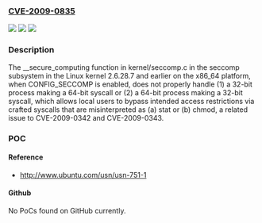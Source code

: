 ### [CVE-2009-0835](https://cve.mitre.org/cgi-bin/cvename.cgi?name=CVE-2009-0835)
![](https://img.shields.io/static/v1?label=Product&message=n%2Fa&color=blue)
![](https://img.shields.io/static/v1?label=Version&message=n%2Fa&color=blue)
![](https://img.shields.io/static/v1?label=Vulnerability&message=n%2Fa&color=brighgreen)

### Description

The __secure_computing function in kernel/seccomp.c in the seccomp subsystem in the Linux kernel 2.6.28.7 and earlier on the x86_64 platform, when CONFIG_SECCOMP is enabled, does not properly handle (1) a 32-bit process making a 64-bit syscall or (2) a 64-bit process making a 32-bit syscall, which allows local users to bypass intended access restrictions via crafted syscalls that are misinterpreted as (a) stat or (b) chmod, a related issue to CVE-2009-0342 and CVE-2009-0343.

### POC

#### Reference
- http://www.ubuntu.com/usn/usn-751-1

#### Github
No PoCs found on GitHub currently.

